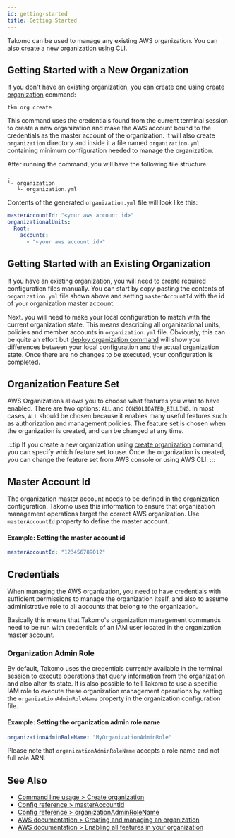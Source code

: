 ```yaml
---
id: getting-started
title: Getting Started
---
```


Takomo can be used to manage any existing AWS organization. You can also create a new organization using CLI.

## Getting Started with a New Organization

If you don't have an existing organization, you can create one using [create organization](/docs/command-line-usage/organization#create-organization) command:

```
tkm org create
``` 

This command uses the credentials found from the current terminal session to create a new organization and make the AWS account bound to the credentials as the master account of the organization. It will also create `organization` directory and inside it a file named `organization.yml` containing minimum configuration needed to manage the organization.

After running the command, you will have the following file structure:

```
.
└- organization
   └- organization.yml
```

Contents of the generated `organization.yml` file will look like this:

```yaml title="organization.yml"
masterAccountId: "<your aws account id>"
organizationalUnits:
  Root:
    accounts:
      - "<your aws account id>"
```

## Getting Started with an Existing Organization

If you have an existing organization, you will need to create required configuration files manually. You can start by copy-pasting the contents of `organization.yml` file shown above and setting `masterAccountId` with the id of your organization master account.

Next. you will need to make your local configuration to match with the current organization state. This means describing all organizational units, policies and member accounts in `organization.yml` file. Obviously, this can be quite an effort but [deploy organization command](/docs/command-line-usage/organization#deploy-organization) will show you differences between your local configuration and the actual organization state. Once there are no changes to be executed, your configuration is completed.

## Organization Feature Set

AWS Organizations allows you to choose what features you want to have enabled. There are two options: `ALL` and `CONSOLIDATED_BILLING`. In most cases, `ALL` should be chosen because it enables many useful features such as authorization and management policies. The feature set is chosen when the organization is created, and can be changed at any time.

:::tip
If you create a new organization using [create organization](/docs/command-line-usage/organization#create-organization) command, you can specify which feature set to use. Once the organization is created, you can change the feature set from AWS console or using AWS CLI.
:::

## Master Account Id

The organization master account needs to be defined in the organization configuration. Takomo uses this information to ensure that organization management operations target the correct AWS organization. Use `masterAccountId` property to define the master account.

#### Example: Setting the master account id

```yaml title="organization.yml"
masterAccountId: "123456789012"
```

## Credentials

When managing the AWS organization, you need to have credentials with sufficient permissions to manage the organization itself, and also to assume administrative role to all accounts that belong to the organization.

Basically this means that Takomo's organization management commands need to be run with credentials of an IAM user located in the organization master account.

### Organization Admin Role

By default, Takomo uses the credentials currently available in the terminal session to execute operations that query information from the organization and also alter its state. It is also possible to tell Takomo to use a specific IAM role to execute these organization management operations by setting the `organizationAdminRoleName` property in the organization configuration file.

#### Example: Setting the organization admin role name

```yaml title="organization.yml"
organizationAdminRoleName: "MyOrganizationAdminRole"
```

Please note that `organizationAdminRoleName` accepts a role name and not full role ARN.

## See Also

- [Command line usage > Create organization](/docs/command-line-usage/organization#create-organization)
- [Config reference > masterAccountId](/docs/config-reference/organization#masteraccountid)
- [Config reference > organizationAdminRoleName](/docs/config-reference/organization.md#organizationadminrolename)
- [AWS documentation > Creating and managing an organization](https://docs.aws.amazon.com/organizations/latest/userguide/orgs_manage_org.html)
- [AWS documentation > Enabling all features in your organization](https://docs.aws.amazon.com/organizations/latest/userguide/orgs_manage_org_support-all-features.html)
